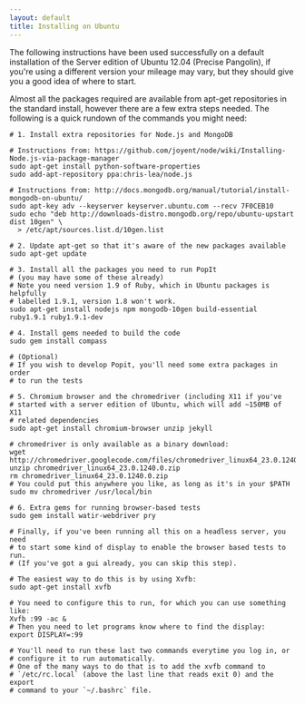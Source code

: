 ```yaml
---
layout: default
title: Installing on Ubuntu
---
```


The following instructions have been used successfully on a default installation of the Server edition of Ubuntu 12.04 (Precise Pangolin), if you're using a different version your mileage may vary, but they should give you a good idea of where to start.

Almost all the packages required are available from apt-get repositories in the standard install, however there are a few extra steps needed. The following is a quick rundown of the commands you might need:

    # 1. Install extra repositories for Node.js and MongoDB

    # Instructions from: https://github.com/joyent/node/wiki/Installing-Node.js-via-package-manager
    sudo apt-get install python-software-properties
    sudo add-apt-repository ppa:chris-lea/node.js

    # Instructions from: http://docs.mongodb.org/manual/tutorial/install-mongodb-on-ubuntu/
    sudo apt-key adv --keyserver keyserver.ubuntu.com --recv 7F0CEB10
    sudo echo "deb http://downloads-distro.mongodb.org/repo/ubuntu-upstart dist 10gen" \
      > /etc/apt/sources.list.d/10gen.list

    # 2. Update apt-get so that it's aware of the new packages available
    sudo apt-get update

    # 3. Install all the packages you need to run PopIt 
    # (you may have some of these already)
    # Note you need version 1.9 of Ruby, which in Ubuntu packages is helpfully
    # labelled 1.9.1, version 1.8 won't work.
    sudo apt-get install nodejs npm mongodb-10gen build-essential ruby1.9.1 ruby1.9.1-dev

    # 4. Install gems needed to build the code
    sudo gem install compass 

    # (Optional)
    # If you wish to develop Popit, you'll need some extra packages in order
    # to run the tests

    # 5. Chromium browser and the chromedriver (including X11 if you've 
    # started with a server edition of Ubuntu, which will add ~150MB of X11
    # related dependencies
    sudo apt-get install chromium-browser unzip jekyll

    # chromedriver is only available as a binary download:
    wget http://chromedriver.googlecode.com/files/chromedriver_linux64_23.0.1240.0.zip
    unzip chromedriver_linux64_23.0.1240.0.zip
    rm chromedriver_linux64_23.0.1240.0.zip
    # You could put this anywhere you like, as long as it's in your $PATH
    sudo mv chromedriver /usr/local/bin

    # 6. Extra gems for running browser-based tests
    sudo gem install watir-webdriver pry

    # Finally, if you've been running all this on a headless server, you need
    # to start some kind of display to enable the browser based tests to run. 
    # (If you've got a gui already, you can skip this step).
    
    # The easiest way to do this is by using Xvfb:
    sudo apt-get install xvfb

    # You need to configure this to run, for which you can use something like:
    Xvfb :99 -ac &
    # Then you need to let programs know where to find the display:
    export DISPLAY=:99

    # You'll need to run these last two commands everytime you log in, or 
    # configure it to run automatically. 
    # One of the many ways to do that is to add the xvfb command to 
    # `/etc/rc.local` (above the last line that reads exit 0) and the export 
    # command to your `~/.bashrc` file.
